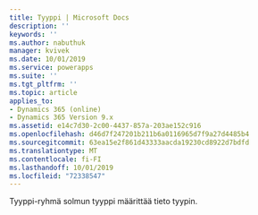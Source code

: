 ```yaml
---
title: Tyyppi | Microsoft Docs
description: ''
keywords: ''
ms.author: nabuthuk
manager: kvivek
ms.date: 10/01/2019
ms.service: powerapps
ms.suite: ''
ms.tgt_pltfrm: ''
ms.topic: article
applies_to:
- Dynamics 365 (online)
- Dynamics 365 Version 9.x
ms.assetid: e14c7d30-2c00-4437-857a-203ae152c916
ms.openlocfilehash: d46d7f247201b211b6a0116965d7f9a27d4485b4
ms.sourcegitcommit: 63ea15e2f861d43333aacda19230cd8922d7bdfd
ms.translationtype: MT
ms.contentlocale: fi-FI
ms.lasthandoff: 10/01/2019
ms.locfileid: "72338547"
---
```

Tyyppi-ryhmä solmun tyyppi määrittää tieto tyypin. 
